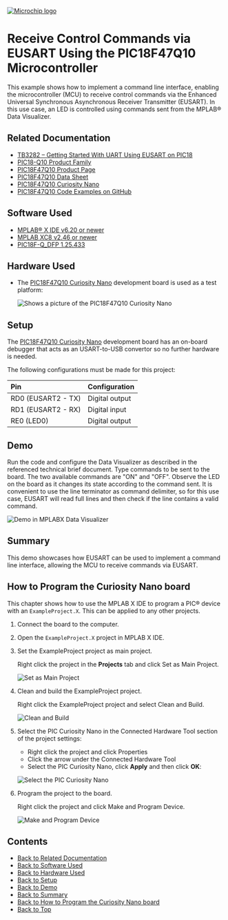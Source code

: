 <a href="https://www.microchip.com">
    <picture>
        <source media="(prefers-color-scheme: light)" srcset="images/microchip-light.png">
        <source media="(prefers-color-scheme: dark)" srcset="images/microchip-dark.png">
        <img alt="Microchip logo" src="images/microchip-light.png">
    </picture>
</a>

# Receive Control Commands via EUSART Using the PIC18F47Q10 Microcontroller

This example shows how to implement a command line interface, enabling the microcontroller (MCU) to receive control commands via the Enhanced Universal Synchronous Asynchronous Receiver Transmitter (EUSART). In this use case, an LED is controlled using commands sent from the MPLAB® Data Visualizer.

## Related Documentation

- [TB3282 – Getting Started With UART Using EUSART on PIC18](https://www.microchip.com/en-us/application-notes/tb3282?utm_source=GitHub&utm_medium=TextLink&utm_campaign=MCU8_PIC18-Q10&utm_content=pic18f47q10-cnano-eusart-commands-bare-github&utm_bu=MCU08)
- [PIC18-Q10 Product Family](https://www.microchip.com/en-us/products/microcontrollers-and-microprocessors/8-bit-mcus/pic-mcus/pic18f-q10?utm_source=GitHub&utm_medium=TextLink&utm_campaign=MCU8_PIC18-Q10&utm_content=pic18f47q10-cnano-eusart-commands-bare-github&utm_bu=MCU08)
- [PIC18F47Q10 Product Page](https://www.microchip.com/en-us/product/PIC18F47Q10?utm_source=GitHub&utm_medium=TextLink&utm_campaign=MCU8_PIC18-Q10&utm_content=pic18f47q10-cnano-eusart-commands-bare-github&utm_bu=MCU08)
- [PIC18F47Q10 Data Sheet](https://ww1.microchip.com/downloads/aemDocuments/documents/MCU08/ProductDocuments/DataSheets/PIC18F27-47Q10-Micorcontroller-Data-Sheet-DS40002043.pdf?utm_source=GitHub&utm_medium=TextLink&utm_campaign=MCU8_PIC18-Q10&utm_content=pic18f47q10-cnano-eusart-commands-bare-github&utm_bu=MCU08)
- [PIC18F47Q10 Curiosity Nano](https://www.microchip.com/en-us/development-tool/DM182029?utm_source=GitHub&utm_medium=TextLink&utm_campaign=MCU8_PIC18-Q10&utm_content=pic18f47q10-cnano-eusart-commands-bare-github&utm_bu=MCU08)
- [PIC18F47Q10 Code Examples on GitHub](https://github.com/orgs/microchip-pic-avr-examples/repositories?q=pic18f47q10&type=all)

## Software Used

- [MPLAB® X IDE v6.20 or newer](https://www.microchip.com/en-us/tools-resources/develop/mplab-x-ide?utm_source=GitHub&utm_medium=TextLink&utm_campaign=MCU8_PIC18-Q10&utm_content=pic18f47q10-cnano-eusart-commands-bare-github&utm_bu=MCU08)
- [MPLAB XC8 v2.46 or newer](https://www.microchip.com/en-us/tools-resources/develop/mplab-xc-compilers?utm_source=GitHub&utm_medium=TextLink&utm_campaign=MCU8_PIC18-Q10&utm_content=pic18f47q10-cnano-eusart-commands-bare-github&utm_bu=MCU08)
- [PIC18F-Q_DFP 1.25.433](https://packs.download.microchip.com/)

## Hardware Used

- The [PIC18F47Q10 Curiosity Nano](https://www.microchip.com/en-us/development-tool/DM182029?utm_source=GitHub&utm_medium=TextLink&utm_campaign=MCU8_PIC18-Q10&utm_content=pic18f47q10-cnano-eusart-commands-bare-github&utm_bu=MCU08) development board is used as a test platform:

    ![Shows a picture of the PIC18F47Q10 Curiosity Nano](images/pic18f47q10-curiosity-nano-board.png)

## Setup

The [PIC18F47Q10 Curiosity Nano](https://www.microchip.com/en-us/development-tool/DM182029?utm_source=GitHub&utm_medium=TextLink&utm_campaign=MCU8_PIC18-Q10&utm_content=pic18f47q10-cnano-eusart-commands-bare-github&utm_bu=MCU08) development board has an on-board debugger that acts as an USART-to-USB convertor so no further hardware is needed.

The following configurations must be made for this project:

| Pin                | Configuration  |
| :----------------- | :------------- |
| RD0 (EUSART2 - TX) | Digital output |
| RD1 (EUSART2 - RX) | Digital input  |
| RE0 (LED0)         | Digital output |

## Demo

Run the code and configure the Data Visualizer as described in the referenced technical brief document. Type commands to be sent to the board. The two available commands are "ON" and "OFF". Observe the LED on the board as it changes its state according to the command sent. It is convenient to use the line terminator as command delimiter, so for this use case, EUSART will read full lines and then check if the line contains a valid command.

![Demo in MPLABX Data Visualizer](images/demo.png)

## Summary

This demo showcases how EUSART can be used to implement a command line interface, allowing the MCU to receive commands via EUSART.

## How to Program the Curiosity Nano board

This chapter shows how to use the MPLAB X IDE to program a PIC® device with an `ExampleProject.X`. This can be applied to any other projects.

1. Connect the board to the computer.

2. Open the `ExampleProject.X` project in MPLAB X IDE.

3. Set the ExampleProject project as main project.

    Right click the project in the **Projects** tab and click Set as Main Project.

    ![Set as Main Project](images/main-project.png)

4. Clean and build the ExampleProject project.

    Right click the ExampleProject project and select Clean and Build.

    ![Clean and Build](images/clean-and-build.png)

5. Select the PIC Curiosity Nano in the Connected Hardware Tool section of the project settings:

    - Right click the project and click Properties
    - Click the arrow under the Connected Hardware Tool
    - Select the PIC Curiosity Nano, click **Apply** and then click **OK**:

    ![Select the PIC Curiosity Nano](images/device.png)

6. Program the project to the board.

    Right click the project and click Make and Program Device.

    ![Make and Program Device](images/make-and-program.png)

## Contents

- [Back to Related Documentation](#related-documentation)
- [Back to Software Used](#software-used)
- [Back to Hardware Used](#hardware-used)
- [Back to Setup](#setup)
- [Back to Demo](#demo)
- [Back to Summary](#summary)
- [Back to How to Program the Curiosity Nano board](#how-to-program-the-curiosity-nano-board)
- [Back to Top](#receive-control-commands-via-eusart-using-the-pic18f47q10-microcontroller)
